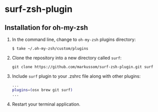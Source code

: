 # surf-zsh-plugin

## Installation for oh-my-zsh

1. In the command line, change to `oh-my-zsh` plugins directory:

    ```console
    $ take ~/.oh-my-zsh/custom/plugins
    ```

2. Clone the repository into a new directory called `surf`:

    ```console
    git clone https://github.com/markussom/surf-zsh-plugin.git surf
    ```

3. Include `surf` plugin to your .zshrc file along with other plugins:

    ```zsh
    ...
    plugins=(osx brew git surf)
    ...
    ```

4. Restart your terminal application.